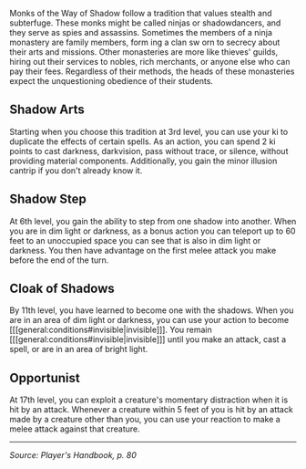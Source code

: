 Monks of the Way of Shadow follow a tradition that values stealth and subterfuge. These monks might be called ninjas or shadowdancers, and they serve as spies and assassins. Sometimes the members of a ninja monastery are family members, form ing a clan sw orn to secrecy about their arts and missions. Other monasteries are more like thieves' guilds, hiring out their services to nobles, rich merchants, or anyone else who can pay their fees. Regardless of their methods, the heads of these monasteries expect the unquestioning obedience of their students.

## Shadow Arts

Starting when you choose this tradition at 3rd level, you can use your ki to duplicate the effects of certain spells. As an action, you can spend 2 ki points to cast darkness, darkvision, pass without trace, or silence, without providing material components. Additionally, you gain the minor illusion cantrip if you don't already know it.

## Shadow Step

At 6th level, you gain the ability to step from one shadow into another. When you are in dim light or darkness, as a bonus action you can teleport up to 60 feet to an unoccupied space you can see that is also in dim light or darkness. You then have advantage on the first melee attack you make before the end of the turn.

## Cloak of Shadows

By 11th level, you have learned to become one with the shadows. When you are in an area of dim light or darkness, you can use your action to become [[[general:conditions#invisible|invisible]]]. You remain [[[general:conditions#invisible|invisible]]] until you make an attack, cast a spell, or are in an area of bright light.

## Opportunist

At 17th level, you can exploit a creature's momentary distraction when it is hit by an attack. Whenever a creature within 5 feet of you is hit by an attack made by a creature other than you, you can use your reaction to make a melee attack against that creature.

----

*Source: Player's Handbook, p. 80*